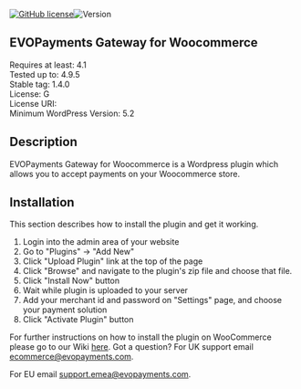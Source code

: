 [![GitHub license](https://img.shields.io/github/license/EVO-Payments/Woocommerce_plugin)](https://github.com/EVO-Payments/Woocommerce_plugin/blob/master/LICENSE)![Version](https://img.shields.io/badge/version-1.1.0-informational)

## EVOPayments Gateway for Woocommerce 

Requires at least: 4.1  
Tested up to: 4.9.5  
Stable tag: 1.4.0  
License: G  
License URI:    
Minimum WordPress Version: 5.2

## Description 

EVOPayments Gateway for Woocommerce is a Wordpress plugin which allows you to accept payments on your Woocommerce store.

## Installation 

This section describes how to install the plugin and get it working.

1. Login into the admin area of your website
2. Go to "Plugins" -> "Add New"
3. Click "Upload Plugin" link at the top of the page
4. Click "Browse" and navigate to the plugin's zip file and choose that file.
5. Click "Install Now" button
6. Wait while plugin is uploaded to your server
7. Add your merchant id and password on "Settings" page, and choose your payment solution
8. Click "Activate Plugin" button

For further instructions on how to install the plugin on WooCommerce please go to our Wiki [here](https://github.com/EVO-Payments/Woocommerce_plugin/wiki/Installation-of-EVO-Payments-Plugin-for-WooCommerce).
Got a question? For UK support email ecommerce@evopayments.com.

For EU email support.emea@evopayments.com.


